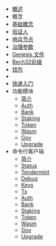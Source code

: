 <!-- docs/_sidebar.md -->

* [概述](chain/)
*  概念
  * [基础概念](chain/concepts/General.md)
  * [验证人](chain/concepts/Validator.md)
  * [哨兵节点](chain/concepts/Sentry.md)
  * [治理参数](chain/concepts/GovParam.md)
  * [Genesis 文件](chain/concepts/Genesis.md)
  * [Bech32前缀](chain/concepts/Bech32Prefix.md)
  * [钱包](chain/concepts/Key.md)
* <!-- * [系统详解](chain/intro.md) -->
* [快速入门](chain/quickstart.md)
* 功能模块
  * [简介](chain/modules/)
  * [Auth](chain/modules/Auth.md)
  * [Bank](chain/modules/Bank.md)
  * [Staking](chain/modules/Staking.md)
  * [Token](chain/modules/Token.md)
  * [Wasm](chain/modules/Wasm.md)
  * [Gov](chain/modules/Gov.md)
  * [Upgrade](chain/modules/Upgrade.md)
* 命令行客户端
  * [简介](chain/cli/)
  * [Status](chain/cli/Status.md)
  * [Tendermint](chain/cli/Tendermint.md)
  * [Debug](chain/cli/Debug.md)
  * [Keys](chain/cli/Keys.md)
  * [Tx](chain/cli/Tx.md)
  * [Auth](chain/cli/Auth.md)
  * [Bank](chain/cli/Bank.md)
  * [Staking](chain/cli/Staking.md)
  * [Token](chain/cli/Token.md)
  * [Wasm](chain/cli/Wasm.md)
  * [Gov](chain/cli/Gov.md)
  * [Upgrade](chain/cli/Upgrade.md)